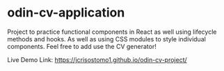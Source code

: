 # odin-cv-application

Project to practice functional components in React as well using lifecycle methods and hooks. As well as using CSS modules to style individual components. Feel free to add use the CV generator!

Live Demo Link: https://jcrisostomo1.github.io/odin-cv-project/

